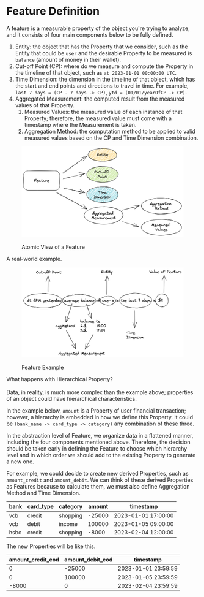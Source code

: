 # Feature Definition

A feature is a measurable property of the object you're trying to analyze, and it consists of four main components below to be fully defined.

1. Entity: the object that has the Property that we consider, such as the Entity that could be `user` and the desirable Property to be measured is `balance` (amount of money in their wallet).
2. Cut-off Point (CP): where do we measure and compute the Property in the timeline of that object, such as `at 2023-01-01 00:00:00 UTC`.
3. Time Dimension: the dimension in the timeline of that object, which has the start and end points and directions to travel in time. For example, `last 7 days = (CP - 7 days -> CP)`, `ytd = (01/01/yearOfCP -> CP)`.
4. Aggregated Measurement: the computed result from the measured values of that Property.
   1. Measured Values: the measured value of each instance of that Property; therefore, the measured value must come with a timestamp where the Measurement is taken.
   2. Aggregation Method: the computation method to be applied to valid measured values based on the CP and Time Dimension combination.

<figure><img src="../../.gitbook/assets/feature_definition.png" alt=""><figcaption><p>Atomic View of a Feature</p></figcaption></figure>

A real-world example.

<figure><img src="../../.gitbook/assets/feature_example.png" alt=""><figcaption><p>Feature Example</p></figcaption></figure>

What happens with Hierarchical Property?\
\
Data, in reality, is much more complex than the example above; properties of an object could have hierarchical characteristics.

In the example below, `amount` is a Property of user financial transaction; however, a hierarchy is embedded in how we define this Property. It could be `(bank_name -> card_type -> category)` any combination of these three.

In the abstraction level of Feature, we organize data in a flattened manner, including the four components mentioned above. Therefore, the decision should be taken early in defining the Feature to choose which hierarchy level and in which order we should add to the existing Property to generate a new one.

For example, we could decide to create new derived Properties, such as `amount_credit` and `amount_debit`. We can think of these derived Properties as Features because to calculate them, we must also define Aggregation Method and Time Dimension.&#x20;

| bank | card\_type | category | amount | timestamp           |
| ---- | ---------- | -------- | ------ | ------------------- |
| vcb  | credit     | shopping | -25000 | 2023-01-01 17:00:00 |
| vcb  | debit      | income   | 100000 | 2023-01-05 09:00:00 |
| hsbc | credit     | shopping | -8000  | 2023-02-04 12:00:00 |

The new Properties will be like this.

| amount\_credit\_eod | amount\_debit\_eod | timestamp           |
| ------------------- | ------------------ | ------------------- |
| 0                   | -25000             | 2023-01-01 23:59:59 |
| 0                   | 100000             | 2023-01-05 23:59:59 |
| -8000               | 0                  | 2023-02-04 23:59:59 |
